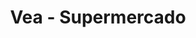 ---
title: "Vea - Supermercado"
url: /san-miguel-de-tucuman/vea-supermercado/
shop: supermercado
---